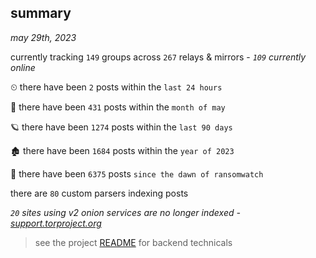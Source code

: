
## summary
_may 29th, 2023_

currently tracking `149` groups across `267` relays & mirrors - _`109` currently online_

⏲ there have been `2` posts within the `last 24 hours`

🦈 there have been `431` posts within the `month of may`

🪐 there have been `1274` posts within the `last 90 days`

🏚 there have been `1684` posts within the `year of 2023`

🦕 there have been `6375` posts `since the dawn of ransomwatch`

there are `80` custom parsers indexing posts

_`20` sites using v2 onion services are no longer indexed - [support.torproject.org](https://support.torproject.org/onionservices/v2-deprecation/)_

> see the project [README](https://github.com/joshhighet/ransomwatch#ransomwatch--) for backend technicals
